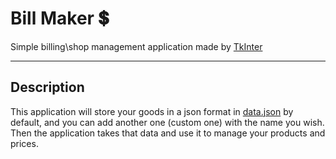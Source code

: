 # Bill Maker 💲

Simple billing\shop management application made by [TkInter](https://docs.python.org/3/library/tkinter.html) 

---

## Description

This application will store your goods in a json format in [data.json](./data.json) by default, and you can add another one (custom one) with the name you wish.  
Then the application takes that data and use it to manage your products and prices.

